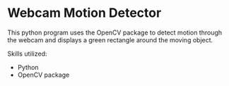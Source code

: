 # Webcam Motion Detector

This python program uses the OpenCV package to detect motion through the webcam and displays a green rectangle around the moving object.

Skills utilized:
* Python
* OpenCV package
